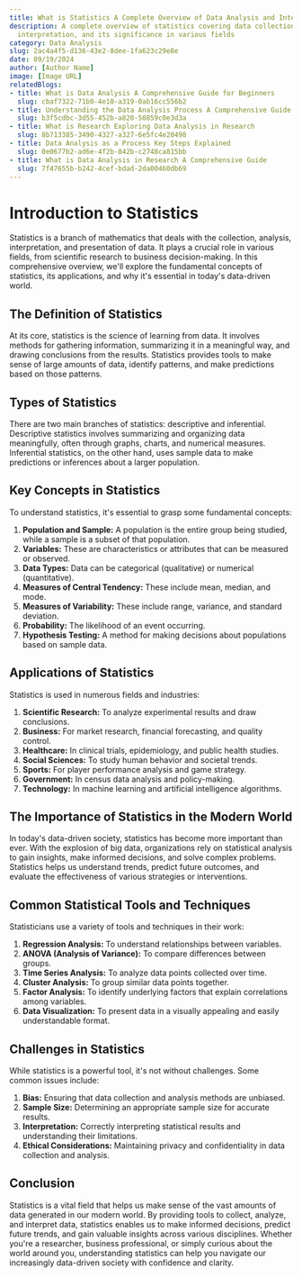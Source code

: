 ```yaml
---
title: What is Statistics A Complete Overview of Data Analysis and Interpretation
description: A complete overview of statistics covering data collection, analysis,
  interpretation, and its significance in various fields
category: Data Analysis
slug: 2ac4a4f5-d136-43e2-8dee-1fa623c29e8e
date: 09/19/2024
author: [Author Name]
image: [Image URL]
relatedBlogs:
- title: What is Data Analysis A Comprehensive Guide for Beginners
  slug: cbaf7322-71b0-4e10-a319-0ab16cc556b2
- title: Understanding the Data Analysis Process A Comprehensive Guide
  slug: b3f5cdbc-3d55-452b-a820-50859c0e3d3a
- title: What is Research Exploring Data Analysis in Research
  slug: 8b713385-3490-4327-a327-6e5fc4e20498
- title: Data Analysis as a Process Key Steps Explained
  slug: 0e0677b2-ad6e-4f2b-842b-c2748ca815bb
- title: What is Data Analysis in Research A Comprehensive Guide
  slug: 7f47655b-b242-4cef-bdad-2da00460db69
---
```


# Introduction to Statistics

Statistics is a branch of mathematics that deals with the collection, analysis, interpretation, and presentation of data. It plays a crucial role in various fields, from scientific research to business decision-making. In this comprehensive overview, we'll explore the fundamental concepts of statistics, its applications, and why it's essential in today's data-driven world.

## The Definition of Statistics

At its core, statistics is the science of learning from data. It involves methods for gathering information, summarizing it in a meaningful way, and drawing conclusions from the results. Statistics provides tools to make sense of large amounts of data, identify patterns, and make predictions based on those patterns.

## Types of Statistics

There are two main branches of statistics: descriptive and inferential. Descriptive statistics involves summarizing and organizing data meaningfully, often through graphs, charts, and numerical measures. Inferential statistics, on the other hand, uses sample data to make predictions or inferences about a larger population.

## Key Concepts in Statistics

To understand statistics, it's essential to grasp some fundamental concepts:

1. **Population and Sample:** A population is the entire group being studied, while a sample is a subset of that population.
2. **Variables:** These are characteristics or attributes that can be measured or observed.
3. **Data Types:** Data can be categorical (qualitative) or numerical (quantitative).
4. **Measures of Central Tendency:** These include mean, median, and mode.
5. **Measures of Variability:** These include range, variance, and standard deviation.
6. **Probability:** The likelihood of an event occurring.
7. **Hypothesis Testing:** A method for making decisions about populations based on sample data.

## Applications of Statistics

Statistics is used in numerous fields and industries:

1. **Scientific Research:** To analyze experimental results and draw conclusions.
2. **Business:** For market research, financial forecasting, and quality control.
3. **Healthcare:** In clinical trials, epidemiology, and public health studies.
4. **Social Sciences:** To study human behavior and societal trends.
5. **Sports:** For player performance analysis and game strategy.
6. **Government:** In census data analysis and policy-making.
7. **Technology:** In machine learning and artificial intelligence algorithms.

## The Importance of Statistics in the Modern World

In today's data-driven society, statistics has become more important than ever. With the explosion of big data, organizations rely on statistical analysis to gain insights, make informed decisions, and solve complex problems. Statistics helps us understand trends, predict future outcomes, and evaluate the effectiveness of various strategies or interventions.

## Common Statistical Tools and Techniques

Statisticians use a variety of tools and techniques in their work:

1. **Regression Analysis:** To understand relationships between variables.
2. **ANOVA (Analysis of Variance):** To compare differences between groups.
3. **Time Series Analysis:** To analyze data points collected over time.
4. **Cluster Analysis:** To group similar data points together.
5. **Factor Analysis:** To identify underlying factors that explain correlations among variables.
6. **Data Visualization:** To present data in a visually appealing and easily understandable format.

## Challenges in Statistics

While statistics is a powerful tool, it's not without challenges. Some common issues include:

1. **Bias:** Ensuring that data collection and analysis methods are unbiased.
2. **Sample Size:** Determining an appropriate sample size for accurate results.
3. **Interpretation:** Correctly interpreting statistical results and understanding their limitations.
4. **Ethical Considerations:** Maintaining privacy and confidentiality in data collection and analysis.

## Conclusion

Statistics is a vital field that helps us make sense of the vast amounts of data generated in our modern world. By providing tools to collect, analyze, and interpret data, statistics enables us to make informed decisions, predict future trends, and gain valuable insights across various disciplines. Whether you're a researcher, business professional, or simply curious about the world around you, understanding statistics can help you navigate our increasingly data-driven society with confidence and clarity.